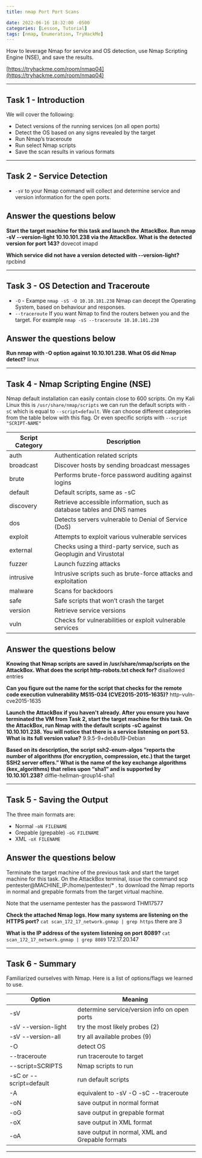 ```yaml
---
title: nmap Port Port Scans

date: 2022-06-16 18:32:00 -0500
categories: [Lesson, Tutorial]
tags: [nmap, Enumeration, TryHackMe]
---
```


How to leverage Nmap for service and OS detection, use Nmap Scripting Engine (NSE), and save the results.

[https://tryhackme.com/room/nmap04](https://tryhackme.com/room/nmap04)

* * *

## Task 1 - Introduction

We will cover the following:

  - Detect versions of the running services (on all open ports)
  - Detect the OS based on any signs revealed by the target
  - Run Nmap’s traceroute
  - Run select Nmap scripts
  - Save the scan results in various formats

* * * 

## Task 2 - Service Detection

- ``-sV`` to your Nmap command will collect and determine service and version information for the open ports.

## Answer the questions below

**Start the target machine for this task and launch the AttackBox. Run nmap -sV --version-light 10.10.101.238 via the AttackBox. What is the detected version for port 143?** dovecot imapd

**Which service did not have a version detected with --version-light?** rpcbind

* * * 

## Task 3 - OS Detection and Traceroute 

- ``-O`` - Exampe ``nmap -sS -O 10.10.101.238`` Nmap can decept the Operating System, based on behaviour and responses.
- ``--traceroute`` If you want Nmap to find the routers betwen you and the target. For example ``nmap -sS --traceroute 10.10.101.238``

## Answer the questions below

**Run nmap with -O option against 10.10.101.238. What OS did Nmap detect?** linux
 
* * * 

## Task 4 - Nmap Scripting Engine (NSE) 

Nmap default installation can easily contain close to 600 scripts. On my Kali Linux this is ``/usr/share/nmap/scripts`` we can run the default scripts with ``-sC`` which is equal to ``--script=default``. We can choose different categories from the table below with this flag. Or even specific scripts with ``--script "SCRIPT-NAME"``

| Script Category | Description |
|-----------------|-------------|
| auth | Authentication related scripts |
| broadcast | Discover hosts by sending broadcast messages |
| brute | Performs brute-force password auditing against logins |
| default | Default scripts, same as -sC |
| discovery | Retrieve accessible information, such as database tables and DNS names |
| dos | Detects servers vulnerable to Denial of Service (DoS) |
| exploit | Attempts to exploit various vulnerable services |
| external | Checks using a third-party service, such as Geoplugin and Virustotal |
| fuzzer | Launch fuzzing attacks |
| intrusive | Intrusive scripts such as brute-force attacks and exploitation |
| malware | Scans for backdoors |
| safe | Safe scripts that won’t crash the target |
| version | Retrieve service versions |
| vuln | Checks for vulnerabilities or exploit vulnerable services |

## Answer the questions below

**Knowing that Nmap scripts are saved in /usr/share/nmap/scripts on the AttackBox. What does the script http-robots.txt check for?** disallowed entries

**Can you figure out the name for the script that checks for the remote code execution vulnerability MS15-034 (CVE2015-2015-1635)?** http-vuln-cve2015-1635

**Launch the AttackBox if you haven't already. After you ensure you have terminated the VM from Task 2, start the target machine for this task. On the AttackBox, run Nmap with the default scripts -sC against 10.10.101.238. You will notice that there is a service listening on port 53. What is its full version value?** 9.9.5-9+deb8u19-Debian

**Based on its description, the script ssh2-enum-algos “reports the number of algorithms (for encryption, compression, etc.) that the target SSH2 server offers.” What is the name of the key exchange algorithms (kex_algorithms) that relies upon “sha1” and is supported by 10.10.101.238?** diffie-hellman-group14-sha1

* * *

## Task 5 - Saving the Output 

 The three main formats are:

  - Normal ``-oN FILENAME``
  - Grepable (grepable) ``-oG FILENAME``
  - XML ``-oX FILENAME``

## Answer the questions below

Terminate the target machine of the previous task and start the target machine for this task. On the AttackBox terminal, issue the command scp pentester@MACHINE_IP:/home/pentester/* . to download the Nmap reports in normal and grepable formats from the target virtual machine.

Note that the username pentester has the password THM17577

**Check the attached Nmap logs. How many systems are listening on the HTTPS port?** ``cat scan_172_17_network.gnmap | grep https`` there are 3

**What is the IP address of the system listening on port 8089?** ``cat scan_172_17_network.gnmap | grep 8089`` 172.17.20.147

* * * 

## Task 6 - Summary

Familiarized ourselves with Nmap. Here is a list of options/flags we learned to use.

| Option | Meaning |
|--------|---------|
| -sV | determine service/version info on open ports |
| -sV --version-light | try the most likely probes (2) |
| -sV --version-all | try all available probes (9) |
| -O | detect OS |
| --traceroute | run traceroute to target |
| --script=SCRIPTS | Nmap scripts to run |
| -sC or --script=default | run default scripts |
| -A | equivalent to -sV -O -sC --traceroute |
| -oN | save output in normal format |
| -oG | save output in grepable format |
| -oX | save output in XML format |
| -oA | save output in normal, XML and Grepable formats |

* * * 